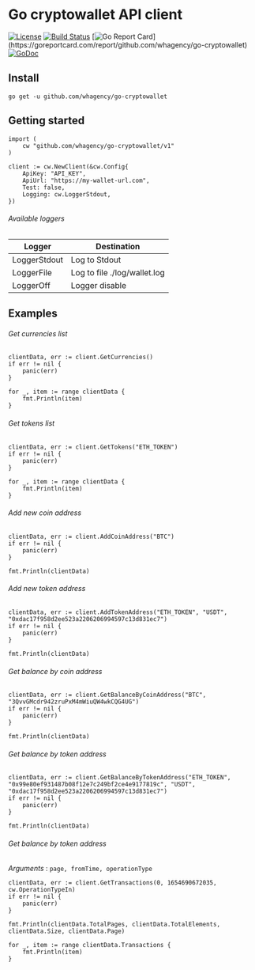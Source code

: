 # Go cryptowallet API client

[![License](http://img.shields.io/badge/license-MIT-blue.svg)](https://raw.githubusercontent.com/whagency/go-cryptowallet/master/LICENSE.md)
[![Build Status](https://travis-ci.org/whagency/go-cryptowallet.svg?branch=master)](https://travis-ci.org/whagency/go-cryptowallet)
[![Go Report Card](https://goreportcard.com/badge/github.com/whagency/go-cryptowallet?)](https://goreportcard.com/report/github.com/whagency/go-cryptowallet)
[![GoDoc](https://godoc.org/github.com/whagency/go-cryptowallet?status.svg)](https://godoc.org/github.com/whagency/go-cryptowallet)

## Install

```
go get -u github.com/whagency/go-cryptowallet
```

## Getting started

```
import (
    cw "github.com/whagency/go-cryptowallet/v1"
)

client := cw.NewClient(&cw.Config{
    ApiKey: "API_KEY",
    ApiUrl: "https://my-wallet-url.com",
    Test: false,
    Logging: cw.LoggerStdout,
})
```

###### Available loggers

| Logger        | Destination                  |
|---------------|------------------------------|
| LoggerStdout  | Log to Stdout                |
| LoggerFile    | Log to file ./log/wallet.log |
| LoggerOff     | Logger disable               |

## Examples

###### Get currencies list

```
clientData, err := client.GetCurrencies()
if err != nil {
    panic(err)
}

for _, item := range clientData {
    fmt.Println(item)
}
```

###### Get tokens list

```
clientData, err := client.GetTokens("ETH_TOKEN")
if err != nil {
    panic(err)
}

for _, item := range clientData {
    fmt.Println(item)
}
```

###### Add new coin address

```
clientData, err := client.AddCoinAddress("BTC")
if err != nil {
    panic(err)
}

fmt.Println(clientData)
```

###### Add new token address

```
clientData, err := client.AddTokenAddress("ETH_TOKEN", "USDT", "0xdac17f958d2ee523a2206206994597c13d831ec7")
if err != nil {
    panic(err)
}

fmt.Println(clientData)
```

###### Get balance by coin address

```
clientData, err := client.GetBalanceByCoinAddress("BTC", "3QvvGMcdr942zruPxM4mWiuQW4wkCQG4UG")
if err != nil {
    panic(err)
}

fmt.Println(clientData)
```

###### Get balance by token address

```
clientData, err := client.GetBalanceByTokenAddress("ETH_TOKEN", "0x99e80ef931487b08f12e7c249bf2ce4e9177819c", "USDT", "0xdac17f958d2ee523a2206206994597c13d831ec7")
if err != nil {
    panic(err)
}

fmt.Println(clientData)
```

###### Get balance by token address

*Arguments* : `page, fromTime, operationType`

```
clientData, err := client.GetTransactions(0, 1654690672035, cw.OperationTypeIn)
if err != nil {
    panic(err)
}

fmt.Println(clientData.TotalPages, clientData.TotalElements, clientData.Size, clientData.Page)

for _, item := range clientData.Transactions {
    fmt.Println(item)
}
```